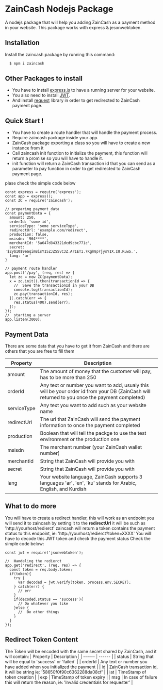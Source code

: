 # ZainCash Nodejs Package

A nodejs package that will help you adding ZainCash as a payment method in your website.
This package works with express & jesonwebtoken.

## Installation
Install the zaincash package by running this command:
  ```sh
    $ npm i zaincash
  ```

## Other Packages to install

  - You have to install [express.js](https://expressjs.com/) to have a running server for your website.
  - You also need to install [JWT](https://www.npmjs.com/package/jsonwebtoken).
  - And install [request](https://www.npmjs.com/package/request) library in order to get redirected to ZainCash payment page.

## Quick Start !
- You have to create a route handler that will handle the payment process.
- Require zaincash package inside your app.
- ZainCash package exporting a class so you will have to create a new instance from it
- Call zaincash init function to initialize the payment, this function will return a promise so you will have to handle it.
- init function will return a ZainCash transaction id that you can send as a parameter to pay function in order to get redirected to ZainCash payment page.


plase check the simple code below
```
const express = require('express');
const app = express();
const ZC = require('zaincash');

// preparing payment data
const paymentData = {
  amount: 250,
  orderId: 'some id',
  serviceType: 'some serviceType',
  redirectUrl: 'example.com/redirect',
  production: false,
  msisdn: '964****',
  merchantId: '5a647d843321dcd9cbc771c',
  secret: '$2y$10$9eaqimBisY15ZJZSSvC3Z.Ar1ET1.7Kgm8p7jysY1X.I8.RuwS.',
  lang: 'ar'
}

// payment route handler
app.post('/pay', (req, res) => {
  let zc = new ZC(paymentData);
  x = zc.init().then(transactionId => {
    //  Save the transactionId in your DB
    console.log(transactionId);
    zc.pay(transactionId, res);
  }).catch(err => {
    res.status(400).send(err);
  });
});
//  starting a server
app.listen(3000);
```

## Payment Data
There are some data that you have to get it from ZainCash and there are others that you are free to fill them

| Property | Description |
| ------ | ------ |
| amount | The amount of money that the customer will pay, has to be more than 250 |
| orderId | Any text or number you want to add, usualy this will be your order id from your DB (ZainCash will returned to you once the payment completed)  |
| serviceType | Any text you want to add such as your website name |
| redirectUrl | The url that ZainCash will send the payment information to once the payment completed |
| production | Boolean that will tell the packge to use the test environment or the production one |
| msisdn | The merchant number (your ZainCash wallet number) |
| merchantId | String that ZainCash will provide you with |
| secret | String that ZainCash will provide you with |
| lang | Your website language, ZainCash supports 3 languages 'ar', 'en', 'ku' stands for Arabic, English, and Kurdish |


## What to do more
You will have to create a redirect handler, this will work as an endpoint you will send it to zaincash by setting it to the **redirectUrl** it will be such as 'http://yourhost/redierct'
zaincash will return a token contains the payment status to this endpoint, ie: 'http://yourhost/redierct?token=XXXX'
You will have to decode this JWT token and check the payment status
Check the simple code below:

```
const jwt = require('jsonwebtoken');

//  Handeling the redierct
app.get('redirect', (req, res) => {
  const token = req.body.token;
  if(token){
    try {
      var decoded = jwt.verify(token, process.env.SECRET);
    } catch(err) {
      // err
    }
    if(decoded.status == 'success'){
      // Do whatever you like
    }else {
      //  Do other things
    }
  }
});
```
## Redirect Token Content
The Token will be encoded with the same secret shared by ZainCash, and it will contain:
| Property | Description |
| ------ | ------ |
| status | String that will be equal to 'success' or 'failed' |
| orderId | Any text or number you have added when you initialized the payment  |
| id | ZainCash transaction id, it will be string ie: '58650f0f90c6362288da08cf' |
| iat | TimeStamp of token creation |
| exp | TimeStamp of token expiry |
| msg | In case of failure this will return the reason, ie: 'Invalid credentials for requester' |
